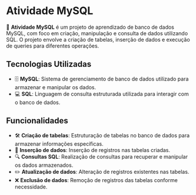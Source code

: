 # Atividade MySQL

🔧 **Atividade MySQL** é um projeto de aprendizado de banco de dados MySQL, com foco em criação, manipulação e consulta de dados utilizando SQL. O projeto envolve a criação de tabelas, inserção de dados e execução de queries para diferentes operações.

## Tecnologias Utilizadas

- 🗄 **MySQL**: Sistema de gerenciamento de banco de dados utilizado para armazenar e manipular os dados.
- 💻 **SQL**: Linguagem de consulta estruturada utilizada para interagir com o banco de dados.

## Funcionalidades

- 🛠 **Criação de tabelas**: Estruturação de tabelas no banco de dados para armazenar informações específicas.
- 📝 **Inserção de dados**: Inserção de registros nas tabelas criadas.
- 🔍 **Consultas SQL**: Realização de consultas para recuperar e manipular os dados armazenados.
- ✏️ **Atualização de dados**: Alteração de registros existentes nas tabelas.
- ❌ **Exclusão de dados**: Remoção de registros das tabelas conforme necessidade.
